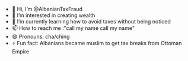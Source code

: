- 👋 Hi, I’m @AlbanianTaxFraud
- 👀 I’m interested in creating wealth
- 🌱 I’m currently learning how to avoid taxes without being noticed
- 📫 How to reach me :"call my name call my name"
- 😄 Pronouns: cha/ching
- ⚡ Fun fact: Albanians became muslim to get tax breaks from Ottoman Empire

<!---
AlbanianTaxFraud/AlbanianTaxFraud is a ✨ special ✨ repository because its `README.md` (this file) appears on your GitHub profile.
You can click the Preview link to take a look at your changes.
--->

